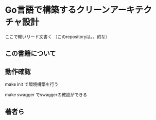 # Go言語で構築するクリーンアーキテクチャ設計
ここで軽いリード文書く
（このrepositoryは。。的な）
## この書籍について

## 動作確認

make init で環境構築を行う

make swagger でswaggerの確認ができる


## 著者ら

